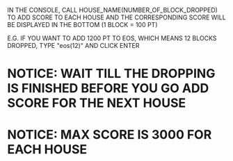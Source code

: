 IN THE CONSOLE, CALL HOUSE_NAME(NUMBER_OF_BLOCK_DROPPED) TO ADD SCORE TO EACH HOUSE
AND THE CORRESPONDING SCORE WILL BE DISPLAYED IN THE BOTTOM (1 BLOCK = 100 PT)

E.G. IF YOU WANT TO ADD 1200 PT TO EOS, WHICH MEANS 12 BLOCKS DROPPED, TYPE "eos(12)" AND CLICK ENTER

# NOTICE: WAIT TILL THE DROPPING IS FINISHED BEFORE YOU GO ADD SCORE FOR THE NEXT HOUSE
# NOTICE: MAX SCORE IS 3000 FOR EACH HOUSE
